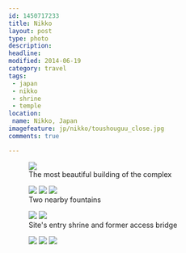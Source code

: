 ```yaml
---
id: 1450717233
title: Nikko
layout: post
type: photo
description: 
headline: 
modified: 2014-06-19
category: travel
tags:
 - japan
 - nikko
 - shrine
 - temple
location:
 name: Nikko, Japan
imagefeature: jp/nikko/toushouguu_close.jpg
comments: true

---
```


<figure>
  <a href="/images/jp/nikko/toushouguu.jpg"><img src="/images/scale/jp/nikko/toushouguu.jpg"/></a>
  <figcaption>The most beautiful building of the complex</figcaption>
</figure>

<figure class="third">
  <a href="/images/jp/nikko/toushouguu_close.jpg"><img src="/images/scale/jp/nikko/toushouguu_close.jpg"/></a>
  <a href="/images/jp/nikko/fountain.jpg"><img src="/images/scale/jp/nikko/fountain.jpg"/></a>
  <a href="/images/jp/nikko/fountain_2.jpg"><img src="/images/scale/jp/nikko/fountain_2.jpg"/></a>
  <figcaption>Two nearby fountains</figcaption>
</figure>

<div class="cycle" style="background-image: url(/images/scale/pano/jp/futarasan_jinja.jpg);">
</div>

<figure class="half">
  <a href="/images/jp/nikko/entry_shrine.jpg"><img src="/images/scale/jp/nikko/entry_shrine.jpg"/></a>
  <a href="/images/jp/nikko/hashi.jpg"><img src="/images/scale/jp/nikko/hashi.jpg"/></a>
  <figcaption>Site's entry shrine and former access bridge</figcaption>
</figure>

<figure class="third">
  <a href="/images/jp/nikko/trees.jpg"><img src="/images/scale/jp/nikko/trees.jpg"/></a>
  <a href="/images/jp/nikko/people.jpg"><img src="/images/scale/jp/nikko/people.jpg"/></a>
  <a href="/images/jp/nikko/tree_2.jpg"><img src="/images/scale/jp/nikko/tree_2.jpg"/></a>
</figure>

